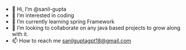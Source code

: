 - 👋 Hi, I’m @sanil-gupta
- 👀 I’m interested in coding
- 🌱 I’m currently learning spring Framework
- 💞️ I’m looking to collaborate on any java based projects to grow along with it.
- 📫 How to reach me sanilguptagpt18@gmail.com

<!---
sanil-gupta/sanil-gupta is a ✨ special ✨ repository because its `README.md` (this file) appears on your GitHub profile.
You can click the Preview link to take a look at your changes.
--->
